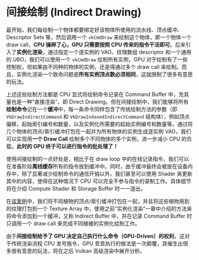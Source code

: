 # 间接绘制 (Indirect Drawing)



最开始，我们每绘制一个物体都要绑定好该物体所使用的流水线、顶点缓冲、Descriptor Sets 等，然后调用一个 `vkCmdDraw` 来绘制这个物体，即一个物体一个 draw call，**CPU 操碎了心，GPU 只需要按照 CPU 传来的指令干活即可**。后来引入了**实例化渲染**，通过指定一个逐实例的 VAO、纹理数组 descriptor 和一个通用的 UBO，我们可以使用一个 `vkCmdDraw` 绘制所有实例，GPU 对于绘制有了一些控制权，但如果由不同种的物体的实例，还是得通过多个 draw call 来绘制。而且，实例化渲染一个致命问题是**所有实例顶点数必须相同**，这就限制了很多有意思的玩法。

上述这些绘制方法都是 CPU 显式将绘制命令记录在 Command Buffer 中，充其量也是一种“直接渲染”，即 Direct Drawing。但在间接绘制中，我们能够将所有**绘制命令**记在一个**缓冲**中，每一条命令同样包含了传统绘制方法的参数（即 `VkDrawIndirectCommand` 和  `VkDrawIndexedIndirectCommand` 结构体），例如顶点偏移，起始索引编号和数量，以及实例化所需要的起始实例编号和数量等。通过将几个物体的顶点/索引缓冲打包在一起并为所有物体的实例生成逐实例 VAO，我们可以实现用**一个 Draw Call** 绘制多个不同物体的多个实例，进一步减小 CPU 的负载。**此时的 GPU 终于可以进行指令的批处理了！**

使用间接绘制的一点好处是，相比于在 draw loop 中的在线记录指令，我们可以在准备阶段**离线缓存**所有的指令放到缓冲中。同时，由于缓冲最终会被放在设备内存中，除了显著减少绘制命令的通信开销以外，我们甚至可以使用 Shader 来更新其中的内容，使得在这种情况下 CPU 可以完全不参与指令的录制工作。具体细节将在介绍 Compute Shader 和 Storage Buffer 时一一道出。

在[该案例](https://github.com/SaschaWillems/Vulkan/tree/master/examples/indirectdraw)中，我们将不同植物的顶点/索引缓冲打包在一起，并且将这些植物用到的纹理打包到一个 Texture Array 中，使用之前“实例化渲染”一章中介绍的方法来将命令添加到一个缓冲，又称 Indirect Buffer 中，并在记录 Command Buffer 时只调用一个 draw call 来完成不同植被的实例化绘制工作。

由于**间接绘制给予了 GPU 决定自己执行什么命令（GPU-Driven）的权利**，这对于传统渲染流程 CPU 发号施令，GPU 乖乖执行的做法是一次颠覆，其催生出很多很有意思的玩法，将在之后 Vulkan 高级渲染中展开分析。

